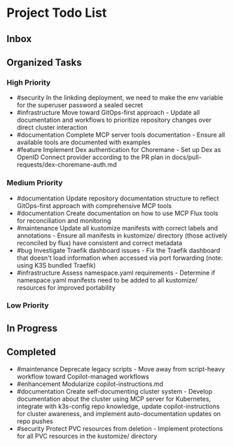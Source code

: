 # Project Todo List

## Inbox
<!-- Add new tasks here for Copilot to organize -->

## Organized Tasks
<!-- Copilot will maintain this section -->

### High Priority
<!-- Critical bugs and important features -->
- #security In the linkding deployment, we need to make the env variable for the superuser password a sealed secret
- #infrastructure Move toward GitOps-first approach - Update all documentation and workflows to prioritize repository changes over direct cluster interaction
- #documentation Complete MCP server tools documentation - Ensure all available tools are documented with examples
- #feature Implement Dex authentication for Choremane - Set up Dex as OpenID Connect provider according to the PR plan in docs/pull-requests/dex-choremane-auth.md

### Medium Priority
<!-- Enhancements and improvements -->
- #documentation Update repository documentation structure to reflect GitOps-first approach with comprehensive MCP tools
- #documentation Create documentation on how to use MCP Flux tools for reconciliation and monitoring
- #maintenance Update all kustomize manifests with correct labels and annotations - Ensure all manifests in kustomize/ directory (those actively reconciled by flux) have consistent and correct metadata
- #bug Investigate Traefik dashboard issues - Fix the Traefik dashboard that doesn't load information when accessed via port forwarding (note: using K3S bundled Traefik)
- #infrastructure Assess namespace.yaml requirements - Determine if namespace.yaml manifests need to be added to all kustomize/ resources for improved portability

### Low Priority
<!-- Nice-to-haves and maintenance tasks -->

## In Progress
<!-- Tasks currently being worked on -->

## Completed
<!-- Finished tasks -->
- #maintenance Deprecate legacy scripts - Move away from script-heavy workflow toward Copilot-managed workflows
- #enhancement Modularize copilot-instructions.md
- #documentation Create self-documenting cluster system - Develop documentation about the cluster using MCP server for Kubernetes, integrate with k3s-config repo knowledge, update copilot-instructions for cluster awareness, and implement auto-documentation updates on repo pushes
- #security Protect PVC resources from deletion - Implement protections for all PVC resources in the kustomize/ directory
